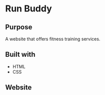 # Run Buddy

## Purpose
A website that offers fitness training services.

## Built with
* HTML
* CSS

## Website
